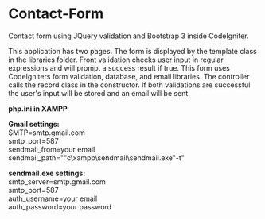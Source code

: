 Contact-Form
============

Contact form using JQuery validation and Bootstrap 3 inside CodeIgniter. 

This application has two pages. The form is displayed by the template class in the libraries folder. Front validation checks user input in regular expressions and will prompt a success result if true. This form uses CodeIgniters form validation, database, and email libraries. The controller calls the record class in the constructor. If both validations are successful the user's input will be stored and an email will be sent.

<b>php.ini in XAMPP</b>

<b>Gmail settings:</b><br />
SMTP=smtp.gmail.com<br />
smtp_port=587<br />
sendmail_from=your email<br />
sendmail_path="\"c\xampp\sendmail\sendmail.exe\"-t"

<b>sendmail.exe settings:</b><br />
smtp_server=smtp.gmail.com<br />
smtp_port=587<br />
auth_username=your email<br />
auth_password=your password




